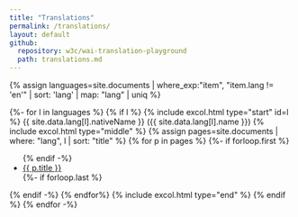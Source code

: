 ```yaml
---
title: "Translations"
permalink: /translations/
layout: default
github:
  repository: w3c/wai-translation-playground
  path: translations.md
---
```


{% assign languages=site.documents | where_exp:"item", "item.lang != 'en'" | sort: 'lang' | map: "lang" | uniq %}


{%- for l in languages %}
{% if l %}
{% include excol.html type="start" id=l %}
<span lang="{{l}}" bidi="auto">{{ site.data.lang[l].nativeName }}</span> ({{ site.data.lang[l].name }})
{% include excol.html type="middle" %}
  {% assign pages=site.documents | where: "lang", l | sort: "title" %}
  {% for p in pages %}
    {%- if forloop.first %}<ul lang="{{l}}">{% endif -%}
      <li><a href="{{ p.url | relative_url }}">{{ p.title }}</a></li>
    {%- if forloop.last  %}</ul>{% endif -%}
  {% endfor%}
{% include excol.html type="end" %}
{% endif %}
{% endfor -%}